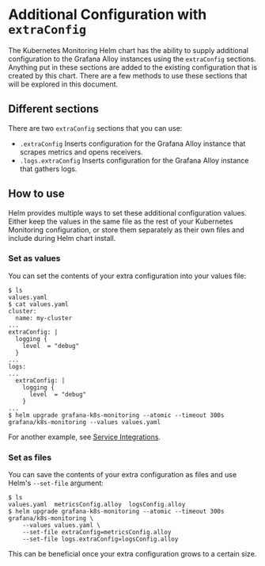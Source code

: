 # Additional Configuration with `extraConfig`

The Kubernetes Monitoring Helm chart has the ability to supply additional configuration to the Grafana Alloy instances
using the `extraConfig` sections. Anything put in these sections are added to the existing configuration that is created
by this chart. There are a few methods to use these sections that will be explored in this document.

## Different sections

There are two `extraConfig` sections that you can use:

* `.extraConfig` Inserts configuration for the Grafana Alloy instance that scrapes metrics and opens receivers.
* `.logs.extraConfig` Inserts configuration for the Grafana Alloy instance that gathers logs.

## How to use

Helm provides multiple ways to set these additional configuration values. Either keep the values in the same file as the
rest of your Kubernetes Monitoring configuration, or store them separately as their own files and include during Helm
chart install.

### Set as values

You can set the contents of your extra configuration into your values file:

```shell
$ ls
values.yaml
$ cat values.yaml
cluster:
  name: my-cluster
...
extraConfig: |
  logging {
    level  = "debug"
  }
...
logs:
...
  extraConfig: |
    logging {
      level  = "debug"
    }
...
$ helm upgrade grafana-k8s-monitoring --atomic --timeout 300s grafana/k8s-monitoring --values values.yaml
```

For another example, see [Service Integrations](../../../examples/service-integrations).

### Set as files

You can save the contents of your extra configuration as files and use Helm's `--set-file` argument:

```shell
$ ls
values.yaml  metricsConfig.alloy  logsConfig.alloy
$ helm upgrade grafana-k8s-monitoring --atomic --timeout 300s grafana/k8s-monitoring \
    --values values.yaml \
    --set-file extraConfig=metricsConfig.alloy
    --set-file logs.extraConfig=logsConfig.alloy
```

This can be beneficial once your extra configuration grows to a certain size.
